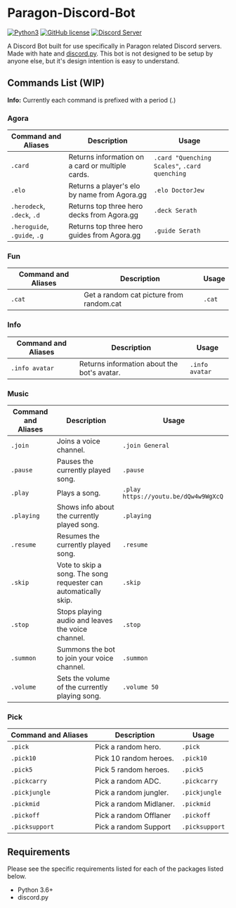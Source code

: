 Paragon-Discord-Bot
===================

[![Python3](https://img.shields.io/badge/python-3.6-blue.svg)](https://github.com/DoctorJew/Paragon-Discord-Bot)
[![GitHub license](https://img.shields.io/aur/license/yaourt.svg)](https://raw.githubusercontent.com/DoctorJew/Paragon-Discord-Bot/master/LICENSE)
[![Discord Server](https://img.shields.io/badge/Support-Discord%20Server-blue.svg)](https://discord.gg/kqSRzfU)

A Discord Bot built for use specifically in Paragon related Discord servers. Made with hate and [discord.py](https://github.com/Rapptz/discord.py).
This bot is not designed to be setup by anyone else, but it's design intention is easy to understand.

Commands List (WIP)
-------------------
**Info:** Currently each command is prefixed with a period (.)

### Agora ###

Command and Aliases | Description | Usage
----------------|--------------|-------
`.card` | Returns information on a card or multiple cards. | `.card "Quenching Scales"`, `.card quenching`
`.elo` | Returns a player's elo by name from Agora.gg | `.elo DoctorJew`
`.herodeck`, `.deck`, `.d` | Returns top three hero decks from Agora.gg | `.deck Serath`
`.heroguide`, `.guide`, `.g` | Returns top three hero guides from Agora.gg | `.guide Serath`

### Fun ###

Command and Aliases | Description | Usage
----------------|--------------|-------
`.cat` | Get a random cat picture from random.cat | `.cat`

### Info ###

Command and Aliases | Description | Usage
----------------|--------------|-------
`.info avatar` | Returns information about the bot's avatar. | `.info avatar`

### Music ###

Command and Aliases | Description | Usage
----------------|--------------|-------
`.join` | Joins a voice channel. | `.join General`
`.pause` | Pauses the currently played song. | `.pause`
`.play` | Plays a song. | `.play https://youtu.be/dQw4w9WgXcQ`
`.playing` | Shows info about the currently played song. | `.playing`
`.resume` | Resumes the currently played song. | `.resume`
`.skip` | Vote to skip a song. The song requester can automatically skip. | `.skip`
`.stop` | Stops playing audio and leaves the voice channel. | `.stop`
`.summon` | Summons the bot to join your voice channel. | `.summon`
`.volume` | Sets the volume of the currently playing song. | `.volume 50`

### Pick ###

Command and Aliases | Description | Usage
----------------|--------------|-------
`.pick` | Pick a random hero. | `.pick`
`.pick10` | Pick 10 random heroes. | `.pick10`
`.pick5` | Pick 5 random heroes. | `.pick5`
`.pickcarry` | Pick a random ADC. | `.pickcarry`
`.pickjungle` | Pick a random jungler. | `.pickjungle`
`.pickmid` | Pick a random Midlaner. | `.pickmid`
`.pickoff` | Pick a random Offlaner | `.pickoff`
`.picksupport` | Pick a random Support | `.picksupport`

Requirements
------------

Please see the specific requirements listed for each of the packages listed below.

* Python 3.6+
* discord.py
